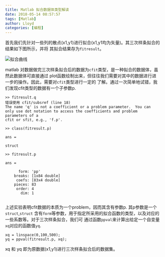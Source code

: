 ```yaml
---
title: Matlab 拟合数据体类型解读
date: 2018-05-14 08:57:57
tags: [Matlab]
author: Lloyd
categories: [编程]
---
```




首先我们先针对一些列的散点(x1,y1)进行拟合(x1,y1均为矢量)。其三次样条拟合的结果如下图所示，并将
其拟合结果存为`fitresult`。

![拟合曲线](https://upload-images.jianshu.io/upload_images/1703880-7a0117878e8a5b17.png?imageMogr2/auto-orient/strip%7CimageView2/2/w/1240)


matlab 对数据做完三次样条拟合后的数据为`cfit`类型，是一种拟合的数据体，虽然此数据体可直接通过
plot函数绘制出来，但往往我们需要对其中的数据进行进一步的操作。因此，需要对`cfit`类型进行一定的
了解。通过一次简单地试错，我们发现cfit类型的数据有一个子参数p.

<!-- more -->

```
>> fitresult.q
错误使用 cfit/subsref (line 18)
The name 'q' is not a coefficient or a problem parameter.  You can only use dot notation to access the coefficients and problem parameters of a
cfit or sfit, e.g., 'f.p'.
```

```
>> class(fitresult.p)

ans =

struct

>> fitresult.p

ans =

      form: 'pp'
    breaks: [1x84 double]
     coefs: [83x4 double]
    pieces: 83
     order: 4
       dim: 1


```
上述实验表明cfit数据的本质为一个problem，因而其含有参数p. 其p参数是一个`struct`,`struct`
含有`form`等参数，用于指定所采用的拟合函数的类型，以及对应的一些系数等。对于三次样条拟合，我们可
通过函数`ppval`来计算出给定一个自变量`xq`对应的函数值`yq`.
```
xq = linspace(0,100,500);
yq = ppval(fitresult.p, xq);
```
xq 和 yq 即为原数据(x1,y1)进行三次样条拟合后的数据集。
